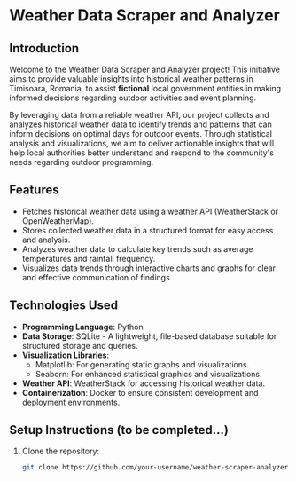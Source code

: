 # Weather Data Scraper and Analyzer

## Introduction
Welcome to the Weather Data Scraper and Analyzer project! This initiative aims to provide valuable insights into historical weather patterns in Timisoara, Romania, to assist **fictional** local government entities in making informed decisions regarding outdoor activities and event planning.

By leveraging data from a reliable weather API, our project collects and analyzes historical weather data to identify trends and patterns that can inform decisions on optimal days for outdoor events. Through statistical analysis and visualizations, we aim to deliver actionable insights that will help local authorities better understand and respond to the community's needs regarding outdoor programming.

## Features
- Fetches historical weather data using a weather API (WeatherStack or OpenWeatherMap).
- Stores collected weather data in a structured format for easy access and analysis.
- Analyzes weather data to calculate key trends such as average temperatures and rainfall frequency.
- Visualizes data trends through interactive charts and graphs for clear and effective communication of findings.

## Technologies Used
- **Programming Language**: Python
- **Data Storage**: SQLite - A lightweight, file-based database suitable for structured storage and queries.
- **Visualization Libraries**: 
  - Matplotlib: For generating static graphs and visualizations.
  - Seaborn: For enhanced statistical graphics and visualizations.
- **Weather API**: WeatherStack for accessing historical weather data.
- **Containerization**: Docker to ensure consistent development and deployment environments.



## Setup Instructions (to be completed...)

1. Clone the repository:
   ```bash
   git clone https://github.com/your-username/weather-scraper-analyzer.git
